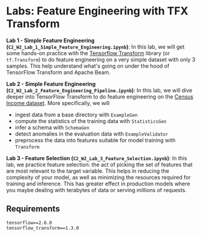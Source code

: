 # Labs: Feature Engineering with TFX Transform
**Lab 1 - Simple Feature Engineering (`C2_W2_Lab_1_Simple_Feature_Engineering.ipynb`)**: In this lab, we will get some hands-on practice with the [Tensorflow Transform](https://www.tensorflow.org/tfx/transform/get_started) library (or `tf.Transform`) to do feature engineering on a very simple dataset with only 3 samples. This help understand what's going on under the hood of TensorFlow Transform and Apache Beam.

**Lab 2 - Simple Feature Engineering (`C2_W2_Lab_2_Feature_Engineering_Pipeline.ipynb`)**: In this lab, we will dive deeper into TensorFlow Transform to do feature engineering on the [Census Income dataset](https://archive.ics.uci.edu/ml/datasets/Adult). More specifically, we will
* ingest data from a base directory with `ExampleGen`
* compute the statistics of the training data with `StatisticsGen`
* infer a schema with `SchemaGen`
* detect anomalies in the evaluation data with `ExampleValidator`
* preprocess the data into features suitable for model training with `Transform`

**Lab 3 - Feature Selection (`C2_W2_Lab_3_Feature_Selection.ipynb`)**: In this lab, we practice feature selection: the act of picking the set of features that are most relevant to the target variable. This helps in reducing the complexity of your model, as well as minimizing the resources required for training and inference. This has greater effect in production models where you maybe dealing with terabytes of data or serving millions of requests.

## Requirements
`tensorflow==2.6.0`  
`tensorflow_transform==1.3.0`
